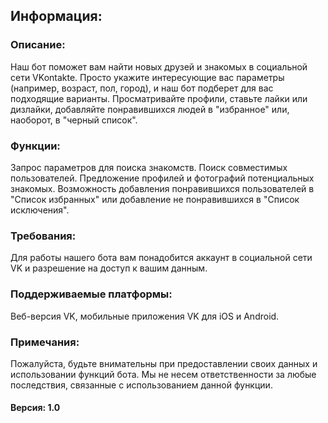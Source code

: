 ## Информация:

### Описание: 
Наш бот поможет вам найти новых друзей и знакомых в социальной сети VKontakte. Просто укажите интересующие вас параметры (например, возраст, пол, город), и наш бот подберет для вас подходящие варианты. Просматривайте профили, ставьте лайки или дизлайки, добавляйте понравившихся людей в "избранное" или, наоборот, в "черный список".

### Функции:

Запрос параметров для поиска знакомств.
Поиск совместимых пользователей.
Предложение профилей и фотографий потенциальных знакомых.
Возможность добавления понравившихся пользователей в "Список избранных" или добавление не понравившихся в "Список исключения".

### Требования: 
Для работы нашего бота вам понадобится аккаунт в социальной сети VK и разрешение на доступ к вашим данным.

### Поддерживаемые платформы: 
Веб-версия VK, мобильные приложения VK для iOS и Android.

### Примечания: 
Пожалуйста, будьте внимательны при предоставлении своих данных и использовании функций бота. Мы не несем ответственности за любые последствия, связанные с использованием данной функции.
#### Версия: 1.0
